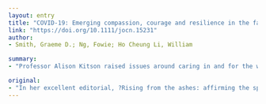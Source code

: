 ```yaml
---
layout: entry
title: "COVID-19: Emerging compassion, courage and resilience in the face of misinformation and adversity"
link: "https://doi.org/10.1111/jocn.15231"
author:
- Smith, Graeme D.; Ng, Fowie; Ho Cheung Li, William

summary:
- "Professor Alison Kitson raised issues around caring in and for the world that we live in. The Australian disaster unfolded at the beginning of the year. Another news item that was beginning to gain momentum was the emergence of an unknown coronavirus disease in Mainland China. Professor Kitson's excellent editorial, ?Rising from the ashes: affirming the spirit of courage, community resilience, compassion and caring? She raised several pertinent issues about caring in the world."

original:
- "In her excellent editorial, ?Rising from the ashes: affirming the spirit of courage, community resilience, compassion and caring? Professor Alison Kitson raised several pertinent issues around caring in and for the world that we live in, set against the devastation caused by the Australian bushfires (Kitson 2020). Whilst watching the horrendous television footage of the Australian disaster unfolding at the beginning of the year, another news item that was beginning to gain momentum, the emergence of an unknown coronavirus disease in Mainland China."
---
```


